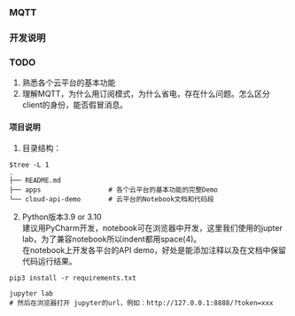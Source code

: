 ### MQTT


### 开发说明
### TODO
1. 熟悉各个云平台的基本功能    
2. 理解MQTT，为什么用订阅模式，为什么省电，存在什么问题。怎么区分client的身份，能否假冒消息。


#### 项目说明  
1. 目录结构：  
```
$tree -L 1
.
├── README.md            
├── apps                 # 各个云平台的基本功能的完整Demo
└── cloud-api-demo       # 云平台的Notebook文档和代码段
```

2. Python版本3.9 or 3.10  
建议用PyCharm开发，notebook可在浏览器中开发，这里我们使用的jupter lab，为了兼容notebook所以indent都用space(4)。  
在notebook上开发各平台的API demo，好处是能添加注释以及在文档中保留代码运行结果。  
```
pip3 install -r requirements.txt  

jupyter lab
# 然后在浏览器打开 jupyter的url，例如：http://127.0.0.1:8888/?token=xxx
```
